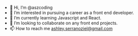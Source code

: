 - 👋 Hi, I’m @aszcoding
- 👀 I’m interested in pursuing a career as a front end developer.
- 🌱 I’m currently learning Javascript and React.
- 💞️ I’m looking to collaborate on any front end projects.
- 📫 How to reach me ashley.serranoziel@gmail.com

<!---
aszcoding/aszcoding is a ✨ special ✨ repository because its `README.md` (this file) appears on your GitHub profile.
You can click the Preview link to take a look at your changes.
--->
